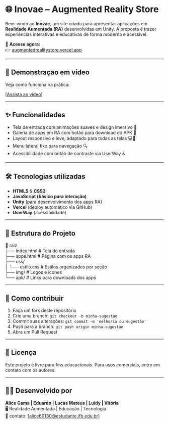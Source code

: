 # 🌐 Inovae – Augmented Reality Store

Bem-vindo ao **Inovae**, um site criado para apresentar aplicações em **Realidade Aumentada (RA)** desenvolvidas em Unity. A proposta é trazer experiências interativas e educativas de forma moderna e acessível.

🚀 **Acesse agora:**  
👉 [augmentedrealitystore.vercel.app](https://augmentedrealitystore.vercel.app/)

---

## 🎥 Demonstração em vídeo

Veja como funciona na prática:

[[Assista ao vídeo]()]

---

## ✨ Funcionalidades

- Tela de entrada com animações suaves e design imersivo 🌌
- Galeria de apps em RA com botão para download do APK 📱
- Layout responsivo e leve, adaptado para todas as telas 💻📱
- Menu lateral fixo para navegação 🔍
- Acessibilidade com botão de contraste via UserWay ♿

---

## 🛠️ Tecnologias utilizadas

- **HTML5** & **CSS3**  
- **JavaScript (básico para interação)**  
- **Unity** (para desenvolvimento dos apps RA)  
- **Vercel** (deploy automático via GitHub)  
- **UserWay** (acessibilidade)

---

## 📂 Estrutura do Projeto

📁 raiz </br>
├── index.html # Tela de entrada </br>
├── apps.html # Página com os apps RA </br>
├── css/ </br>
│ └── estilo.css # Estilos organizados por seção </br>
├── img/ # Logos e ícones </br>
└── apk/ # Links para downloads dos apps </br>


---

## 🚀 Como contribuir

1. Faça um fork deste repositório
2. Crie uma branch: `git checkout -b minha-sugestao`
3. Commit suas alterações: `git commit -m 'melhoria ou sugestão'`
4. Push para a branch: `git push origin minha-sugestao`
5. Abra um Pull Request

---

## 📄 Licença

Este projeto é livre para fins educacionais. Para usos comerciais, entre em contato com os autores.

---

## 🙋‍♀️ Desenvolvido por

**Alice Gama | Eduardo | Lucas Mateus | Luidy | Vitória**  
🖥️ Realidade Aumentada | Educação | Tecnologia  
📧 contato: [alice60130@estudante.ifb.edu.br]


